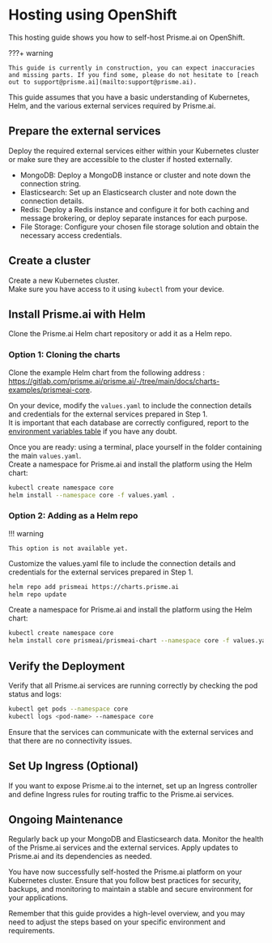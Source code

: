 # Hosting using OpenShift

This hosting guide shows you how to self-host Prisme.ai on OpenShift.  

???+ warning
    
    This guide is currently in construction, you can expect inaccuracies and missing parts. If you find some, please do not hesitate to [reach out to support@prisme.ai](mailto:support@prisme.ai). 

This guide assumes that you have a basic understanding of Kubernetes, Helm, and the various external services required by Prisme.ai.

## Prepare the external services

Deploy the required external services either within your Kubernetes cluster or make sure they are accessible to the cluster if hosted externally.

- MongoDB: Deploy a MongoDB instance or cluster and note down the connection string.
- Elasticsearch: Set up an Elasticsearch cluster and note down the connection details.
- Redis: Deploy a Redis instance and configure it for both caching and message brokering, or deploy separate instances for each purpose.
- File Storage: Configure your chosen file storage solution and obtain the necessary access credentials.

## Create a cluster

Create a new Kubernetes cluster.  
Make sure you have access to it using `kubectl` from your device.  

## Install Prisme.ai with Helm
Clone the Prisme.ai Helm chart repository or add it as a Helm repo.  

### Option 1: Cloning the charts

Clone the example Helm chart from the following address : https://gitlab.com/prisme.ai/prisme.ai/-/tree/main/docs/charts-examples/prismeai-core.  

On your device, modify the `values.yaml` to include the connection details and credentials for the external services prepared in Step 1.  
It is important that each database are correctly configured, report to the [environment variables table](../../configuration/environment-variables.md) if you have any doubt.   

Once you are ready: using a terminal, place yourself in the folder containing the main `values.yaml`.  
Create a namespace for Prisme.ai and install the platform using the Helm chart:  

```sh
kubectl create namespace core
helm install --namespace core -f values.yaml .
```

### Option 2: Adding as a Helm repo

!!! warning

    This option is not available yet.

Customize the values.yaml file to include the connection details and credentials for the external services prepared in Step 1.  

```sh
helm repo add prismeai https://charts.prisme.ai
helm repo update
```

Create a namespace for Prisme.ai and install the platform using the Helm chart:

```sh
kubectl create namespace core
helm install core prismeai/prismeai-chart --namespace core -f values.yaml
```

## Verify the Deployment
Verify that all Prisme.ai services are running correctly by checking the pod status and logs:  

```sh
kubectl get pods --namespace core
kubectl logs <pod-name> --namespace core
```

Ensure that the services can communicate with the external services and that there are no connectivity issues.

## Set Up Ingress (Optional)
If you want to expose Prisme.ai to the internet, set up an Ingress controller and define Ingress rules for routing traffic to the Prisme.ai services.

## Ongoing Maintenance
Regularly back up your MongoDB and Elasticsearch data. Monitor the health of the Prisme.ai services and the external services. Apply updates to Prisme.ai and its dependencies as needed.

You have now successfully self-hosted the Prisme.ai platform on your Kubernetes cluster. Ensure that you follow best practices for security, backups, and monitoring to maintain a stable and secure environment for your applications.

Remember that this guide provides a high-level overview, and you may need to adjust the steps based on your specific environment and requirements.